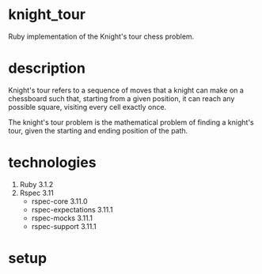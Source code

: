 # knight_tour
Ruby implementation of the Knight's tour chess problem.

# description
Knight's tour refers to a sequence of moves that a knight can make on a chessboard such that, starting from a given position, it can reach any possible square, visiting every cell exactly once.

The knight's tour problem is the mathematical problem of finding a knight's tour, given the starting and ending position of the path.

# technologies
1. Ruby 3.1.2
2. Rspec 3.11
   * rspec-core 3.11.0
   - rspec-expectations 3.11.1
   + rspec-mocks 3.11.1
   * rspec-support 3.11.1

# setup


